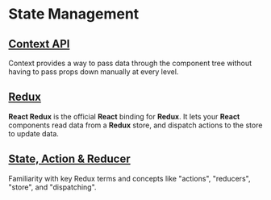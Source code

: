 # State Management

## [Context API](https://reactjs.org/docs/context.html)

Context provides a way to pass data through the component tree without having to pass props down manually at every level.

## [Redux](https://redux-toolkit.js.org/)

**React Redux** is the official **React** binding for **Redux**. It lets your **React** components read data from a **Redux** store, and dispatch actions to the store to update data.

## [State, Action & Reducer](https://redux.js.org/tutorials/fundamentals/part-3-state-actions-reducers)

Familiarity with key Redux terms and concepts like "actions", "reducers", "store", and "dispatching".

